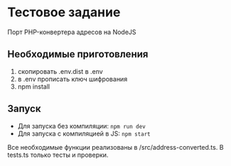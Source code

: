 # Тестовое задание
Порт PHP-конвертера адресов на NodeJS

## Необходимые приготовления
1) скопировать .env.dist в .env
2) в .env прописать ключ шифрования
3) npm install

## Запуск
- Для запуска без компиляции: `npm run dev`
- Для запуска с компиляцией в JS: `npm start`

Все необходимые функции реализованы в /src/address-converted.ts. 
В tests.ts только тесты и проверки.
